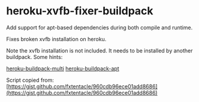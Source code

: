 # heroku-xvfb-fixer-buildpack

Add support for apt-based dependencies during both compile and runtime.

Fixes broken xvfb installation on heroku. 

Note the xvfb installation is not included. It needs to be installed by another buildpack. Some hints: 

[heroku-buildpack-multi](https://github.com/ddollar/heroku-buildpack-multi) 
[heroku-buildpack-apt](https://github.com/ddollar/heroku-buildpack-apt)

Script copied from: [https://gist.github.com/fxtentacle/960cdb96ece01add8686](https://gist.github.com/fxtentacle/960cdb96ece01add8686)
